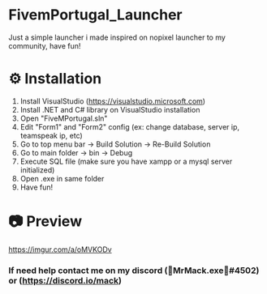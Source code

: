 # FivemPortugal_Launcher
Just a simple launcher i made inspired on nopixel launcher to my community, have fun!

# ⚙️ Installation
1. Install VisualStudio (https://visualstudio.microsoft.com)
2. Install .NET and C# library on VisualStudio installation
3. Open "FiveMPortugal.sln"
4. Edit "Form1" and "Form2" config (ex: change database, server ip, teamspeak ip, etc)
5. Go to top menu bar -> Build Solution -> Re-Build Solution
6. Go to main folder -> bin -> Debug
7. Execute SQL file (make sure you have xampp or a mysql server initialized)
8. Open .exe in same folder
9. Have fun!

# 📷 Preview
https://imgur.com/a/oMVKODv

### If need help contact me on my discord (🍹MrMack.exe🍹#4502) or (https://discord.io/mack)
